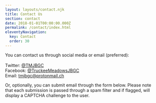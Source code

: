 ```yaml
---
layout: layouts/contact.njk
title: Contact Us
section: contact
date: 2018-01-01T00:00:00.000Z
permalink: /contact/index.html
eleventyNavigation:
  key: Contact
  order: 30
---
```

You can contact us through social media or email (preferred):\
\
Twitter: [@TMJBGC](https://twitter.com/TMJBGC)\
Facebook: [@TruckeeMeadowsJBGC](https://www.facebook.com/TruckeeMeadowsJBGC)\
Email: [tmjbgc@protonmail.ch](<mailto:tmjbgc@protonmail.ch?subject=Reaching out!>)

Or, optionally, you can submit email through the form below. Please note that each submission is passed through a spam filter and if flagged, will display a CAPTCHA challenge to the user.